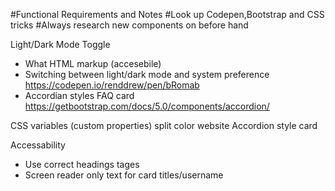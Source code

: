 #Functional Requirements and  Notes
#Look up Codepen,Bootstrap and CSS tricks
#Always research new components on before hand

Light/Dark Mode Toggle
- What HTML markup (accesebile) 
- Switching between light/dark mode and system preference
https://codepen.io/renddrew/pen/bRomab
- Accordian styles FAQ card https://getbootstrap.com/docs/5.0/components/accordion/


CSS variables (custom properties)
split color website
Accordion style card

Accessability
- Use correct headings tages
- Screen reader only text for card titles/username